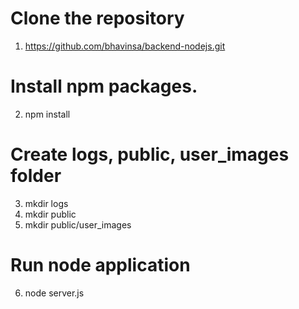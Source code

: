 # Clone the repository
1. https://github.com/bhavinsa/backend-nodejs.git

# Install npm packages.
2. npm install

# Create logs, public, user_images folder 
3. mkdir logs 
4. mkdir public
5. mkdir public/user_images

# Run node application
6. node server.js
